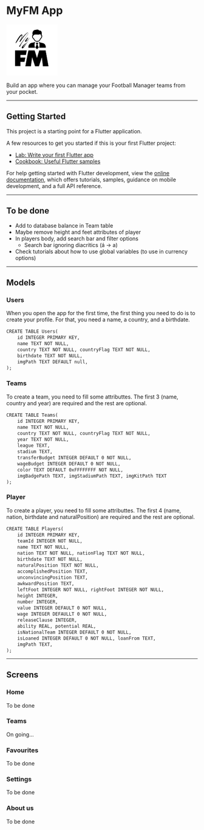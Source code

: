 # MyFM App

<img src="assets/logo/myfm_logo.png" width="135">

Build an app where you can manage your Football Manager teams from your pocket.

---

## Getting Started

This project is a starting point for a Flutter application.

A few resources to get you started if this is your first Flutter project:

- [Lab: Write your first Flutter app](https://docs.flutter.dev/get-started/codelab)
- [Cookbook: Useful Flutter samples](https://docs.flutter.dev/cookbook)

For help getting started with Flutter development, view the
[online documentation](https://docs.flutter.dev/), which offers tutorials,
samples, guidance on mobile development, and a full API reference.

---

## To be done

- Add to database balance in Team table
- Maybe remove height and feet attributes of player
- In players body, add search bar and filter options
    - Search bar ignoring diacritics (á -> a)
- Check tutorials about how to use global variables (to use in currency options)

---

## Models

### Users
When you open the app for the first time, the first thing you need to do is to create your profile. For that, you need a name, a country, and a birthdate.


    CREATE TABLE Users(
        id INTEGER PRIMARY KEY, 
        name TEXT NOT NULL, 
        country TEXT NOT NULL, countryFlag TEXT NOT NULL, 
        birthdate TEXT NOT NULL,
        imgPath TEXT DEFAULT null,
    );


### Teams
To create a team, you need to fill some attributtes. The first 3 (name, country and year) are required and the rest are optional.  


    CREATE TABLE Teams(
        id INTEGER PRIMARY KEY, 
        name TEXT NOT NULL, 
        country TEXT NOT NULL, countryFlag TEXT NOT NULL, 
        year TEXT NOT NULL,
        league TEXT,
        stadium TEXT,
        transferBudget INTEGER DEFAULT 0 NOT NULL,
        wageBudget INTEGER DEFAULT 0 NOT NULL,
        color TEXT DEFAULT 0xFFFFFFFF NOT NULL,
        imgBadgePath TEXT, imgStadiumPath TEXT, imgKitPath TEXT
    );


### Player
To create a player, you need to fill some attributtes. The first 4 (name, nation, birthdate and naturalPosition) are required and the rest are optional.  


    CREATE TABLE Players(
        id INTEGER PRIMARY KEY,
        teamId INTEGER NOT NULL, 
        name TEXT NOT NULL, 
        nation TEXT NOT NULL, nationFlag TEXT NOT NULL, 
        birthdate TEXT NOT NULL,
        naturalPosition TEXT NOT NULL,
        accomplishedPosition TEXT, 
        unconvincingPosition TEXT, 
        awkwardPosition TEXT,
        leftFoot INTEGER NOT NULL, rightFoot INTEGER NOT NULL,
        height INTEGER, 
        number INTEGER,
        value INTEGER DEFAULT 0 NOT NULL,
        wage INTEGER DEFAULLT 0 NOT NULL,
        releaseClause INTEGER,
        ability REAL, potential REAL,
        isNationalTeam INTEGER DEFAULT 0 NOT NULL,
        isLoaned INTEGER DEFAULT 0 NOT NULL, loanFrom TEXT, 
        imgPath TEXT,
    );

---

## Screens

### Home

To be done

### Teams

On going...

### Favourites

To be done

### Settings

To be done

### About us

To be done
